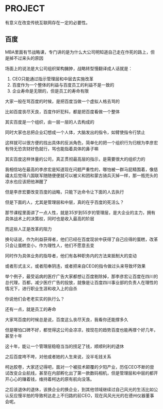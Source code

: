 # PROJECT

有意义在改变传统互联网存在一定的必要性。

## 百度

MBA里面有节战略课，专门讲的是为什么大公司明知道自己走在作死的路上，但是掉不过来头的原因

场面上的说法是大公司组织架构臃肿，战略转型慢翻译成人话就是：

1. CEO只能通过指示管理层和中层去实施改革
2. 百度作为一个整体的利益与百度员工的利益不是一致的  
3. 企业寿命是无限的，但是员工的寿命有限

大家一般在骂百度的时候，是把百度当做一个虚拟人格去骂的

比如百度丧尽天良，百度作奸犯科，都是把百度看做一个整体

其实百度是一个组织，由一层一层的人去构成的

同时大家也总把企业幻想成一个人体，大脑发出的指令，如臂使指令行禁止

这样就可以很方便的找出具体的反派角色，简单化的把一个组织行为归根为李彦宏有恃无恐贪财好色就行，骂也能指着具体的鼻子嘛

其实百度这样体量的公司，真正贯彻最高层的指示，是需要很大的组织力的

我相信站在最高的李彦宏是知道现在问题严重性的，哪怕被一群马屁精围着，像慈禧太后觉得八国联军随随便便就可以被义和团和蒙古骑兵灭掉一样，那一瓶兜头的凉水也应该把他淋醒了

但是李彦宏要改变百度的战略，只能下达命令让下面的人去执行

但是下面的人，尤其是管理层和中层，真的在乎百度的死活么？

那节课程里面讲了一点人性，就是35岁到55岁的管理层，是大企业的主力，拥有具体战术上的决策权，同时也是收入最高的阶层

而这些人正是改革的阻力

换句话说，作为利益获得者，他们已经在百度现状中获得了自己应得的蛋糕，改革只会让蛋糕变小，作为理性人，他们不愿意去变

同时作为具体业务的指导者，他们有各种职务内的方法来抵制大的变动

或者形式主义，或者阳奉阴违，或者把来自CEO的指令做过头来导致坏效果

举个例子，最受诟病的医疗广告大家都想让百度剔除掉，那李彦宏让百度在四川的总代理，百都，减少医疗广告的投放，就像是让百度四川事业部的负责人在理性的情况下，进行职业生涯和收入上的自杀</p><p>你说他们会老老实实的执行么？

还有一点，就是员工的寿命

大家骂百度的时候总是说，百度这么丧尽天良，我看你还能撑多久

但是哪怕口碑不好，都觉得这公司会凉凉，按现在的趋势百度也能再撑个好几年，甚至十年

这十年，能让一个管理层稳稳当当的捞足了钱，顺顺利利的退休

之后百度垮不垮，对他或者她的人生来说，没半毛钱关系

柯达胶卷，大家还记得吧，面对一个被技术颠覆的夕阳产业，历任CEO不断的尝试改变企业航线，甚至在内部孵化出了第一款数码相机，但是管理层和中层的都开开心心的赚着钱，维持着柯达的原有航向没落。

之后该退休的退休，该换企业的换企业，到其他领域继续过自己风光的生活比如公认反应慢半拍的导致柯达走上不归路的前CEO，现在风风光光的在德州仪器董事会呢。